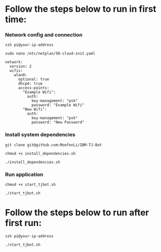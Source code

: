 # Follow the steps below to run in first time:

### Network config and connection
```
ssh pi@your-ip-address
```
```
sudo nano /etc/netplan/50-cloud-init.yaml
```
```
network:
  version: 2
  wifis:
    wlan0:
      optional: true
      dhcp4: true
      access-points:
        "Example Wifi":
          auth:
            key-management: "psk"
            password: "Example Wifi"
        "New Wifi":
          auth:
            key-management: "psk"
            password: "New Password"
```
### Install system dependencies
```
git clone git@github.com:MoofonLi/IBM-TJ-Bot
```
```
chmod +x install_dependencies.sh
```
```
./install_dependencies.sh
```
### Run application
```
chmod +x start_tjbot.sh
```
```
./start_tjbot.sh
```

# Follow the steps below to run after first run:
```
ssh pi@your-ip-address
```
```
./start_tjbot.sh
```